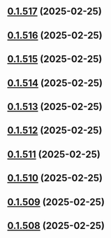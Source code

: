 ## [0.1.517](https://github.com/binary-braids/terraform-oracle/compare/v0.1.516...v0.1.517) (2025-02-25)



## [0.1.516](https://github.com/binary-braids/terraform-oracle/compare/v0.1.515...v0.1.516) (2025-02-25)



## [0.1.515](https://github.com/binary-braids/terraform-oracle/compare/v0.1.514...v0.1.515) (2025-02-25)



## [0.1.514](https://github.com/binary-braids/terraform-oracle/compare/v0.1.513...v0.1.514) (2025-02-25)



## [0.1.513](https://github.com/binary-braids/terraform-oracle/compare/v0.1.512...v0.1.513) (2025-02-25)



## [0.1.512](https://github.com/binary-braids/terraform-oracle/compare/v0.1.511...v0.1.512) (2025-02-25)



## [0.1.511](https://github.com/binary-braids/terraform-oracle/compare/v0.1.510...v0.1.511) (2025-02-25)



## [0.1.510](https://github.com/binary-braids/terraform-oracle/compare/v0.1.509...v0.1.510) (2025-02-25)



## [0.1.509](https://github.com/binary-braids/terraform-oracle/compare/v0.1.508...v0.1.509) (2025-02-25)



## [0.1.508](https://github.com/binary-braids/terraform-oracle/compare/v0.1.507...v0.1.508) (2025-02-25)



